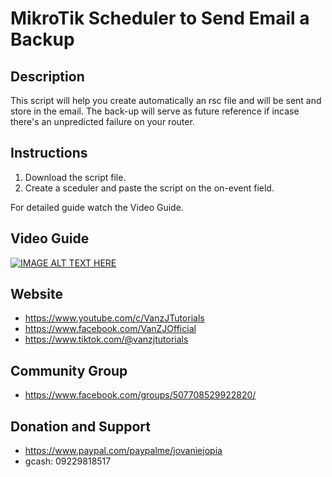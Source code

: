 # MikroTik Scheduler to Send Email a Backup

## Description
This script will help you create automatically an rsc file and will be sent and store in the email. The back-up will serve as future reference if incase there's an unpredicted failure on your router.

## Instructions
1) Download the script file.
2) Create a sceduler and paste the script on the on-event field.

For detailed guide watch the Video Guide.

## Video Guide
[![IMAGE ALT TEXT HERE](https://img.youtube.com/vi/q7velJx7gG8/0.jpg)](https://www.youtube.com/watch?v=q7velJx7gG8)

## Website
  * https://www.youtube.com/c/VanzJTutorials
  * https://www.facebook.com/VanZJOfficial
  * https://www.tiktok.com/@vanzjtutorials

## Community Group
  * https://www.facebook.com/groups/507708529922820/

## Donation and Support
  * https://www.paypal.com/paypalme/jovaniejopia
  * gcash: 09229818517
